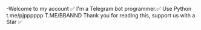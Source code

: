 -Welcome to my account ✅
I'm a Telegram bot programmer.✅
Use Python 
t.me/pjpppppp
T.ME/BBANND
Thank you for reading this, support us with a Star ✅

